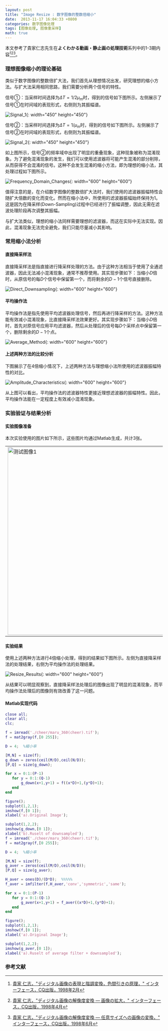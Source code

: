 ```yaml
---
layout: post
title: "Image Resize : 数字图像的整数倍缩小"
date:  2013-11-17 16:04:33 +0800
categories: 数字图像处理
tags: [图像处理, 图像重采样]
math: true
---
```


本文参考了貴家仁志先生在**よくわかる動画・静止画の処理技術**系列中的1-3期内容[^footnote1][^footnote2][^footnote3]。

### 理想图像缩小的理论基础

类似于数字图像的整数倍扩大法，我们首先从理想情况出发，研究理想的缩小方法。与扩大法采用相同思路，我们需要分析两个信号的特性。

信号①：当采样时间选择为$\Delta T = 1 / 2\mu_m$时，得到的信号如下图所示。左侧展示了信号①在时间域的表现形式，右侧则为其振幅谱。

![Signal_1](/assets/resource/Image-Resize-2/signal_time_domain_1.jpg){: width="450" height="450"}

信号②：当采样时间选择为$\Delta T = 1 / \mu_m$时，得到的信号如下图所示。左侧展示了信号②在时间域的表现形式，右侧则为其振幅谱。

![Signal_2](/assets/resource/Image-Resize-2/signal_time_domain_2.jpeg){: width="450" height="450"}

如上图所示，信号②的频率域中出现了明显的重叠现象，这种现象被称为混淆现象。为了避免混淆现象的发生，我们可以使用滤波器将可能产生混淆的部分削除，从而获得不会混淆的信号。这种不会发生混淆的缩小方法，即为理想的缩小法，其处理过程如下图所示。

![Frequency_Domain_Changes](/assets/resource/Image-Resize-2/freq_domain_changes.jpeg){: width="600" height="600"}

值得注意的是，在介绍数字图像的整数倍扩大法时，我们使用的滤波器振幅特性会随扩大倍数的变化而变化。然而在缩小法中，所使用的滤波器振幅始终保持为1。这是因为在降采样(Down-Sampling)过程中已经进行了振幅调整，因此无需在滤波处理阶段再次调整其振幅。

与扩大法类似，理想的缩小法同样需要理想的滤波器，而这在实际中无法实现。因此，混淆现象无法完全避免，我们只能尽量减小其影响。

### 常用缩小法分析

#### 直接降采样法
直接降采样法是指直接进行降采样处理的方法。由于这种方法相当于使用了全通滤波器，因此无法减小混淆现象，通常不推荐使用。其实现步骤如下：当缩小$D$倍时，从原信号的每$D$个信号中保留第一个，而将剩余的$D-1$个信号直接删除。

![Direct_Downsampling](/assets/resource/Image-Resize-2/direct_downsampling.jpeg){: width="600" height="600"}

#### 平均操作法
平均操作法是指先使用平均滤波器处理信号，然后再进行降采样的方法。这种方法能有效减小混淆现象，比直接降采样法效果更好。其实现步骤如下：当缩小$D$倍时，首先对原信号应用平均滤波器，然后从处理后的信号每$D$个采样点中保留第一个，删除剩余的$D-1$个点。

![Average_Method](/assets/resource/Image-Resize-2/average_method.jpeg){: width="600" height="600"}

#### 上述两种方法的比较分析
下图展示了在4倍缩小情况下，上述两种方法与理想缩小法所使用的滤波器振幅特性的对比。

![Amplitude_Characteristics](/assets/resource/Image-Resize-2/amplitude_characteristics.jpeg){: width="600" height="600"}

从上图可以看出，平均操作法的滤波器特性更接近理想滤波器的振幅特性。因此，平均操作法能在一定程度上有效减小混淆现象。

### 实验验证与结果分析

#### 实验图像准备
本次实验使用的图片如下所示，这些图片均通过Matlab生成，共计3张。

<table>
    <tr>
        <td> 
            <img src="/assets/resource/Image-Resize-2/test_image_1.jpeg" alt="测试图像1" width="600" height="600">
        </td>
        <td> 
            <img src="/assets/resource/Image-Resize-2/test_image_2.jpeg" alt="测试图像2" width="600" height="600">
        </td>
        <td> 
            <img src="/assets/resource/Image-Resize-2/test_image_3.jpeg" alt="测试图像3" width="600" height="600">
        </td>
    </tr>
</table> 

#### 实验结果
使用上述两种方法进行4倍缩小处理，得到的结果如下图所示。左侧为直接降采样法的处理结果，右侧为平均操作法的处理结果。

![Resize_Results](/assets/resource/Image-Resize-2/resize_results.jpeg){: width="600" height="600"}

从结果可以明显观察到，直接降采样法处理后的图像出现了明显的混淆现象，而平均操作法处理后的图像则有效改善了这一问题。

#### Matlab实现代码
```matlab
close all;
clear all;
clc;

f = imread('./cheer/maru_360(cheer).tif');
f = mat2gray(f,[0 255]);

D = 4;  %縮小率

[M,N] = size(f);
g_down = zeros(ceil(M/D),ceil(N/D));
[P,Q] = size(g_down);

for x = 0:1:(P-1)     
   for y = 0:1:(Q-1)
       g_down(x+1,y+1) = f((x*D)+1,(y*D)+1); 
   end
end

figure();
subplot(1,2,1);
imshow(f,[0 1]);
xlabel('a).Original Image');

subplot(1,2,2);
imshow(g_down,[0 1]);
xlabel('b).Ruselt of downsampled');
f = imread('./cheer/maru_360(cheer).tif');
f = mat2gray(f,[0 255]);

D = 4;  %縮小率

[M,N] = size(f);
g_aver = zeros(ceil(M/D),ceil(N/D));
[P,Q] = size(g_aver);

H_aver = ones(D)/(D*D);  %%%%%
f_aver = imfilter(f,H_aver,'conv','symmetric','same');

for x = 0:1:(P-1)     
   for y = 0:1:(Q-1)
       g_aver(x+1,y+1) = f_aver((x*D)+1,(y*D)+1); 
   end
end

figure();
subplot(1,2,1);
imshow(f,[0 1]);
xlabel('a).Original Image');

subplot(1,2,2);
imshow(g_aver,[0 1]);
xlabel('a).Ruselt of average filter + downsampled');
```

### 参考文献
[^footnote1]: [貴家 仁志，"ディジタル画像の表現と階調変換，色間引きの原理，" インターフェース，CQ出版，1998年2月]
[^footnote2]: [貴家 仁志，"ディジタル画像の解像度変換 — 画像の拡大，" インターフェース，CQ出版，1998年4月]
[^footnote3]: [貴家 仁志，"ディジタル画像の解像度変換 — 任意サイズへの画像の変換，" インターフェース，CQ出版，1998年6月]

[貴家 仁志，"ディジタル画像の表現と階調変換，色間引きの原理，" インターフェース，CQ出版，1998年2月]: https://cir.nii.ac.jp/crid/1520854805825943040

[貴家 仁志，"ディジタル画像の解像度変換 — 画像の拡大，" インターフェース，CQ出版，1998年4月]: https://cir.nii.ac.jp/crid/1523669555437398400

[貴家 仁志，"ディジタル画像の解像度変換 — 任意サイズへの画像の変換，" インターフェース，CQ出版，1998年6月]: https://cir.nii.ac.jp/crid/1520010380206841600

